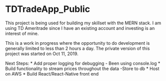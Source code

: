 # TDTradeApp_Public

This project is being used for building my skillset with the MERN stack. I am using TD Ameritrade since I have an existing account and investing is an interest of mine.

This is a work in progress where the opportunity to do development is generally limited to less than 2 hours a day. The private version of this project was started on Oct 11, 2019.

Next Steps:
	* Add proper logging for debugging
		- Been using console.log
	* Build functionality to stream prices throughout the data
		-Store to db
	* Host on AWS
	* Build React/React-Native front end
